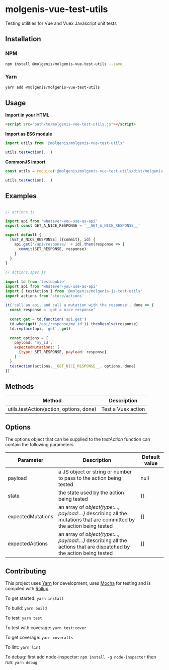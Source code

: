 # molgenis-vue-test-utils
Testing utilities for Vue and Vuex Javascript unit tests

Installation
------------

### NPM
```bash
npm install @molgenis/molgenis-vue-test-utils --save
```

### Yarn
```bash
yarn add @molgenis/molgenis-vue-test-utils
```

Usage
-----

__Import in your HTML__
```html
<script src="path/to/molgenis-vue-test-utils.js"></script>
```

__Import as ES6 module__
```js
import utils from '@molgenis/molgenis-vue-test-utils'

utils.testAction(...)
```

__CommonJS import__
```js
const utils = require('@molgenis/molgenis-vue-test-utils/dist/molgenis-vue-test-utils.js')

utils.testAction(...)
```

Examples
--------
```js

// actions.js

import api from 'whatever-you-use-as-api'
export const GET_A_NICE_RESPONSE = '__GET_A_NICE_RESPONSE__'

export default {
  [GET_A_NICE_RESPONSE] ({commit}, id) {
    api.get('/api/response/' + id).then(response => {
      commit(SET_RESPONSE, response)
    }
  }
}
 
// actions.spec.js
 
import td from 'testdouble'
import api from 'whatever-you-use-as-api'
import { testAction } from '@molgenis/molgenis-js-test-utils'
import actions from 'store/actions'
 
it('call an api, and call a mutation with the response', done => {
  const response = 'got a nice response'
  
  const get = td.function('api.get')
  td.when(get('/api/response/my_id')).thenResolve(response)
  td.replace(api, 'get', get)
 
  const options = {
    payload: 'my_id',
    expectedMutations: [
      {type: SET_RESPONSE, payload: response}
    ]
  }
  testAction(actions.__GET_NICE_RESPONSE__, options, done)
})
```

Methods
-------

| Method | Description |
|--------|-------------|
| utils.testAction(action, options, done) | Test a Vuex action |

Options
-------

The options object that can be supplied to the _testAction_ function can contain the following parameters

| Parameter | Description | Default value |
|-----------|-------------|---------------|
| payload | a JS object or string or number to pass to the action being tested | null |
| state | the state used by the action being tested | {} |
| expectedMutations | an array of _object{type:..., payload:...}_ describing all the mutations that are committed by the action being tested | [] |
| expectedActions | an array of _object{type:..., payload:...}_ describing all the actions that are dispatched by the action being tested | [] |

Contributing
------------

This project uses [Yarn](https://yarnpkg.com) for development, uses [Mocha](https://mochajs.org/
) for testing and is compiled with [Rollup](https://rollupjs.org/)

To get started: `yarn install`

To build: `yarn build`

To test: `yarn test`

To test with coverage: `yarn test:cover`

To get coverage: `yarn coveralls`

To lint: `yarn lint`

To debug:
 first add node-inspector: `npm install -g node-inspector`
 then run: `yarn debug`
